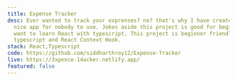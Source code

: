 ```yaml
---
title: Expense Tracker
desc: Ever wanted to track your exprenses? no? that's why I have created this
  nice app for nobody to use. Jokes aside this project is good for beginner who
  want to learn React with typescript. This project is beginner friendly, uses
  typescript and React Context Hook.
stack: React,Typescript
code: https://github.com/siddharthroy12/Expense-Tracker
live: https://3xpence-14acker.netlify.app/
featured: false
---
```

